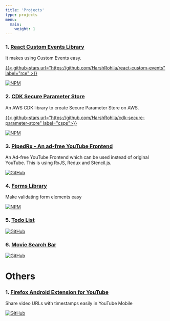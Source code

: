 ```yaml
---
title: 'Projects'
type: projects
menu:
  main:
    weight: 1
---
```


### 1. [React Custom Events Library](https://www.npmjs.com/package/react-custom-events)

It makes using Custom Events easy.

[{{< github-stars url="https://github.com/HarshRohila/react-custom-events" label="rce" >}}](https://github.com/HarshRohila/react-custom-events)

[![NPM](https://img.shields.io/badge/NPM-%23000000.svg?style=for-the-badge&logo=npm&logoColor=white)](https://www.npmjs.com/package/react-custom-events)

### 2. [CDK Secure Parameter Store](https://www.npmjs.com/package/cdk-secure-parameter-store)

An AWS CDK library to create Secure Parameter Store on AWS.

[{{< github-stars url="https://github.com/HarshRohila/cdk-secure-parameter-store" label="csps">}}](https://github.com/HarshRohila/cdk-secure-parameter-store)

[![NPM](https://img.shields.io/badge/NPM-%23000000.svg?style=for-the-badge&logo=npm&logoColor=white)](https://www.npmjs.com/package/cdk-secure-parameter-store)

### 3. [PipedRx - An ad-free YouTube Frontend](https://www.rohilaharsh.in/youtube-frontend)

An Ad-free YouTube Frontend which can be used instead of original YouTube. This is using RxJS, Redux and Stencil.js.

[![GitHub](https://img.shields.io/badge/github-%23121011.svg?style=for-the-badge&logo=github&logoColor=white)](https://github.com/HarshRohila/youtube-frontend)

### 4. [Forms Library](https://www.npmjs.com/package/react-changeset)

Make validating form elements easy

[![NPM](https://img.shields.io/badge/NPM-%23000000.svg?style=for-the-badge&logo=npm&logoColor=white)](https://www.npmjs.com/package/react-changeset)

### 5. [Todo List](https://www.rohilaharsh.in/todo-react/)

[![GitHub](https://img.shields.io/badge/github-%23121011.svg?style=for-the-badge&logo=github&logoColor=white)](https://github.com/HarshRohila/todo-react)

### 6. [Movie Search Bar](https://www.rohilaharsh.in/autocomplete-react/)

[![GitHub](https://img.shields.io/badge/github-%23121011.svg?style=for-the-badge&logo=github&logoColor=white)](https://github.com/HarshRohila/autocomplete-react)

# Others

### 1. [Firefox Android Extension for YouTube](https://addons.mozilla.org/en-US/firefox/addon/youtube-share-helper/)

Share video URLs with timestamps easily in YouTube Mobile

[![GitHub](https://img.shields.io/badge/github-%23121011.svg?style=for-the-badge&logo=github&logoColor=white)](https://github.com/HarshRohila/YouTubeHelper)
